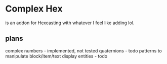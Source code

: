 # Complex Hex

is an addon for Hexcasting with whatever I feel like adding lol.

## plans
complex numbers - implemented, not tested
quaternions - todo
patterns to manipulate block/item/text display entities - todo

